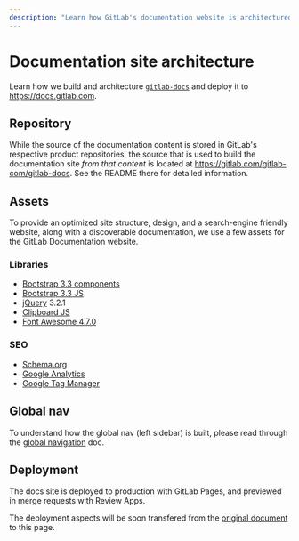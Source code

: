 ```yaml
---
description: "Learn how GitLab's documentation website is architectured."
---
```


# Documentation site architecture

Learn how we build and architecture [`gitlab-docs`](https://gitlab.com/gitlab-com/gitlab-docs)
and deploy it to <https://docs.gitlab.com>.

## Repository

While the source of the documentation content is stored in GitLab's respective product
repositories, the source that is used to build the documentation site _from that content_
is located at <https://gitlab.com/gitlab-com/gitlab-docs>. See the README there for
detailed information.

## Assets

To provide an optimized site structure, design, and a search-engine friendly
website, along with a discoverable documentation, we use a few assets for
the GitLab Documentation website.

### Libraries

- [Bootstrap 3.3 components](https://getbootstrap.com/docs/3.3/components/)
- [Bootstrap 3.3 JS](https://getbootstrap.com/docs/3.3/javascript/)
- [jQuery](https://jquery.com/) 3.2.1
- [Clipboard JS](https://clipboardjs.com/)
- [Font Awesome 4.7.0](https://fontawesome.com/v4.7.0/icons/)

### SEO

- [Schema.org](https://schema.org/)
- [Google Analytics](https://marketingplatform.google.com/about/analytics/)
- [Google Tag Manager](https://developers.google.com/tag-manager/)

## Global nav

To understand how the global nav (left sidebar) is built, please
read through the [global navigation](global_nav.md) doc.

## Deployment

The docs site is deployed to production with GitLab Pages, and previewed in
merge requests with Review Apps.

The deployment aspects will be soon transfered from the [original document](https://gitlab.com/gitlab-com/gitlab-docs/blob/master/README.md)
to this page.

<!--
## Repositories

TBA

## Search engine

TBA

## Versions

TBA

## Helpers

TBA
-->
